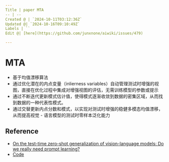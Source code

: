 ```yaml
---
Title | paper MTA
-- | --
Created @ | `2024-10-11T03:12:36Z`
Updated @| `2024-10-16T09:10:49Z`
Labels | ``
Edit @| [here](https://github.com/junxnone/aiwiki/issues/479)

---
```

# MTA
- 基于均值漂移算法
- 通过优化潜在的内点变量（inlierness variables）自动管理测试时增强的视图，直接在优化过程中集成对增强视图的评估，无需训练模型的参数或提示
- 通过不断迭代更新模式估计值，使得模式逐渐收敛到数据的密集区域，从而找到数据的一种代表性模式。
- 通过交替更新内点分数和模式，以实现对测试时增强的稳健多模态均值漂移，从而提高视觉 - 语言模型的测试时零样本泛化能力


## Reference
- [On the test-time zero-shot generalization of vision-language models: Do we really need prompt learning?](https://arxiv.org/abs/2405.02266)
- [Code](https://github.com/MaxZanella/MTA)

